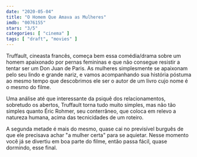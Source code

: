 ```yaml
---
date: "2020-05-04"
title: "O Homem Que Amava as Mulheres"
imdb: "0076155"
stars: "3/5"
categories: [ "cinema" ]
tags: [ "draft", "movies" ]
---
```

Truffault, cineasta francês, começa bem essa comédia/drama sobre um homem apaixonado por pernas femininas e que não consegue resistir a tentar ser um Don Juan de Paris. As mulheres simplesmente se apaixonam pelo seu lindo e grande nariz, e vamos acompanhando sua história póstuma ao mesmo tempo que descobrimos ele ser o autor de um livro cujo nome é o mesmo do filme.

Uma análise até que interessante da psiquê dos relacionamentos, sobretudo os abertos, Truffault torna tudo muito simples, mas não tão simples quanto Éric Rohmer, seu conterrâneo, que coloca em relevo a natureza humana, acima das tecnicidades de um roteiro.

A segunda metade é mais do mesmo, quase cai no previsível burguês de que ele precisava achar "a mulher certa" para se aquietar. Nesse momento você já se divertiu em boa parte do filme, então passa fácil, quase dormindo, esse final.
